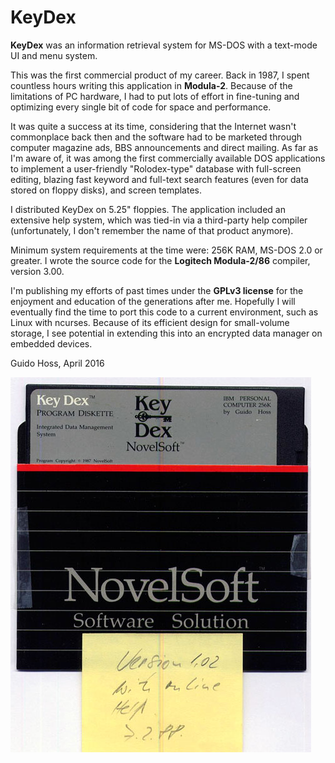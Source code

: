 # KeyDex
**KeyDex** was an information retrieval system for MS-DOS with a text-mode UI and menu system.

This was the first commercial product of my career. Back in 1987, I spent countless hours writing this application in **Modula-2**. Because of the limitations of PC hardware, I had to put lots of effort in fine-tuning and optimizing every single bit of code for space and performance.

It was quite a success at its time, considering that the Internet wasn't commonplace back then and the software had to be marketed through computer magazine ads, BBS announcements and direct mailing. As far as I'm aware of, it was among the first commercially available DOS applications to implement a user-friendly "Rolodex-type" database with full-screen editing, blazing fast keyword and full-text search features (even for data stored on floppy disks), and screen templates.

I distributed KeyDex on 5.25" floppies. The application included an extensive help system, which was tied-in via a third-party help compiler (unfortunately, I don't remember the name of that product anymore).

Minimum system requirements at the time were: 256K RAM, MS-DOS 2.0 or greater. I wrote the source code for the **Logitech Modula-2/86** compiler, version 3.00.

I'm publishing my efforts of past times under the **GPLv3 license** for the enjoyment and education of the generations after me. Hopefully I will eventually find the time to port this code to a current environment, such as Linux with ncurses. Because of its efficient design for small-volume storage, I see potential in extending this into an encrypted data manager on embedded devices.

Guido Hoss, April 2016

![KeyDex Distribution Disk](https://github.com/ghoss/KeyDex/blob/master/KeyDex.jpg)
